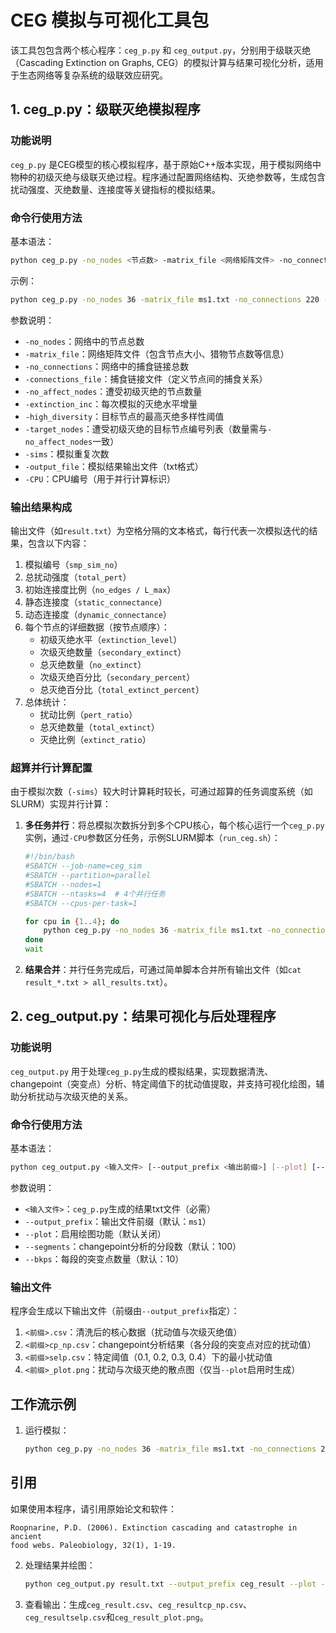 # CEG 模拟与可视化工具包

该工具包包含两个核心程序：`ceg_p.py` 和 `ceg_output.py`，分别用于级联灭绝（Cascading Extinction on Graphs, CEG）的模拟计算与结果可视化分析，适用于生态网络等复杂系统的级联效应研究。


## 1. ceg_p.py：级联灭绝模拟程序

### 功能说明
`ceg_p.py` 是CEG模型的核心模拟程序，基于原始C++版本实现，用于模拟网络中物种的初级灭绝与级联灭绝过程。程序通过配置网络结构、灭绝参数等，生成包含扰动强度、灭绝数量、连接度等关键指标的模拟结果。


### 命令行使用方法
基本语法：
```bash
python ceg_p.py -no_nodes <节点数> -matrix_file <网络矩阵文件> -no_connections <链接总数> -connections_file <捕食链接文件> -no_affect_nodes <受影响节点数> -extinction_inc <灭绝增量> -high_diversity <最高灭绝多样性> -target_nodes <目标节点列表> -sims <模拟次数> -output_file <输出文件> -CPU <CPU编号>
```

示例：
```bash
python ceg_p.py -no_nodes 36 -matrix_file ms1.txt -no_connections 220 -connections_file link.txt -no_affect_nodes 4 -extinction_inc 1 -high_diversity 251 -target_nodes 0 1 2 3 -sims 100 -output_file result.txt -CPU 1
```

参数说明：
- `-no_nodes`：网络中的节点总数
- `-matrix_file`：网络矩阵文件（包含节点大小、猎物节点数等信息）
- `-no_connections`：网络中的捕食链接总数
- `-connections_file`：捕食链接文件（定义节点间的捕食关系）
- `-no_affect_nodes`：遭受初级灭绝的节点数量
- `-extinction_inc`：每次模拟的灭绝水平增量
- `-high_diversity`：目标节点的最高灭绝多样性阈值
- `-target_nodes`：遭受初级灭绝的目标节点编号列表（数量需与`-no_affect_nodes`一致）
- `-sims`：模拟重复次数
- `-output_file`：模拟结果输出文件（txt格式）
- `-CPU`：CPU编号（用于并行计算标识）


### 输出结果构成
输出文件（如`result.txt`）为空格分隔的文本格式，每行代表一次模拟迭代的结果，包含以下内容：
1. 模拟编号（`smp_sim_no`）
2. 总扰动强度（`total_pert`）
3. 初始连接度比例（`no_edges / L_max`）
4. 静态连接度（`static_connectance`）
5. 动态连接度（`dynamic_connectance`）
6. 每个节点的详细数据（按节点顺序）：
   - 初级灭绝水平（`extinction_level`）
   - 次级灭绝数量（`secondary_extinct`）
   - 总灭绝数量（`no_extinct`）
   - 次级灭绝百分比（`secondary_percent`）
   - 总灭绝百分比（`total_extinct_percent`）
7. 总体统计：
   - 扰动比例（`pert_ratio`）
   - 总灭绝数量（`total_extinct`）
   - 灭绝比例（`extinct_ratio`）


### 超算并行计算配置
由于模拟次数（`-sims`）较大时计算耗时较长，可通过超算的任务调度系统（如SLURM）实现并行计算：

1. **多任务并行**：将总模拟次数拆分到多个CPU核心，每个核心运行一个`ceg_p.py`实例，通过`-CPU`参数区分任务，示例SLURM脚本（`run_ceg.sh`）：
   ```bash
   #!/bin/bash
   #SBATCH --job-name=ceg_sim
   #SBATCH --partition=parallel
   #SBATCH --nodes=1
   #SBATCH --ntasks=4  # 4个并行任务
   #SBATCH --cpus-per-task=1

   for cpu in {1..4}; do
       python ceg_p.py -no_nodes 36 -matrix_file ms1.txt -no_connections 220 -connections_file link.txt -no_affect_nodes 4 -extinction_inc 1 -high_diversity 251 -target_nodes 0 1 2 3 -sims 25 -output_file result_${cpu}.txt -CPU $cpu &
   done
   wait
   ```
2. **结果合并**：并行任务完成后，可通过简单脚本合并所有输出文件（如`cat result_*.txt > all_results.txt`）。


## 2. ceg_output.py：结果可视化与后处理程序

### 功能说明
`ceg_output.py` 用于处理`ceg_p.py`生成的模拟结果，实现数据清洗、 changepoint（突变点）分析、特定阈值下的扰动值提取，并支持可视化绘图，辅助分析扰动与次级灭绝的关系。


### 命令行使用方法
基本语法：
```bash
python ceg_output.py <输入文件> [--output_prefix <输出前缀>] [--plot] [--segments <分段数>] [--bkps <每段突变点数>]
```

参数说明：
- `<输入文件>`：`ceg_p.py`生成的结果txt文件（必需）
- `--output_prefix`：输出文件前缀（默认：`ms1`）
- `--plot`：启用绘图功能（默认关闭）
- `--segments`：changepoint分析的分段数（默认：100）
- `--bkps`：每段的突变点数量（默认：10）


### 输出文件
程序会生成以下输出文件（前缀由`--output_prefix`指定）：
1. `<前缀>.csv`：清洗后的核心数据（扰动值与次级灭绝值）
2. `<前缀>cp_np.csv`：changepoint分析结果（各分段的突变点对应的扰动值）
3. `<前缀>selp.csv`：特定阈值（0.1, 0.2, 0.3, 0.4）下的最小扰动值
4. `<前缀>_plot.png`：扰动与次级灭绝的散点图（仅当`--plot`启用时生成）


## 工作流示例
1. 运行模拟：
   ```bash
   python ceg_p.py -no_nodes 36 -matrix_file ms1.txt -no_connections 220 -connections_file link.txt -no_affect_nodes 4 -extinction_inc 1 -high_diversity 251 -target_nodes 0 1 2 3 -sims 100 -output_file result.txt -CPU 1
   ```

## 引用

如果使用本程序，请引用原始论文和软件：

```
Roopnarine, P.D. (2006). Extinction cascading and catastrophe in ancient
food webs. Paleobiology, 32(1), 1-19.
```
2. 处理结果并绘图：
   ```bash
   python ceg_output.py result.txt --output_prefix ceg_result --plot --segments 200 --bkps 15
   ```
3. 查看输出：生成`ceg_result.csv`、`ceg_resultcp_np.csv`、`ceg_resultselp.csv`和`ceg_result_plot.png`。
